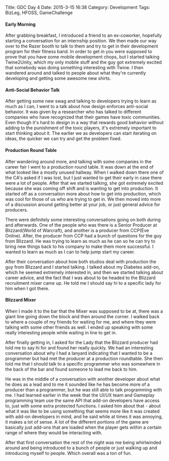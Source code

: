 Title: GDC Day 4
Date: 2015-3-15 16:38
Category: Development
Tags: BizLeg, HFOSS, GameChallenge

#### Early Morning
After grabbing breakfast, I introduced a friend to an ex-coworker, hopefully starting a conversation for an internship position. We then made our way over to the Razer booth to talk to them and try to get in their development program for their fitness band. In order to get in you were supposed to prove that you have some mobile development chops, but I started talking Twine2Unity, which my only mobile stuff and the guy got extremely excited that somebody was doing something interesting with Twine. I then wandered around and talked to people about what they're currently developing and getting some awesome new shirts.

#### Anti-Social Behavior Talk
After getting some new swag and talking to developers trying to learn as much as I can, I went to a talk about how design enforces anti-social behavior. It was given by a researcher who has talked to different companies who have recognized that their games have toxic communities. Even though it's hard to design in a way that rewards good behavior without adding to the punishment of the toxic players, it's extremely important to start thinking about it. The earlier we as developers can start iterating on ideas, the quicker we can try and get the problem fixed.

#### Production Round Table
After wandering around more, and talking with some companies in the career fair I went to a production round table. It was down at the end of what looked like a mostly unused hallway. When I walked down there one of the CA's asked if I was lost, but I just wanted to get their early in case there were a lot of people. After that we started talking, she got extremely excited because she was coming off shift and is wanting to get into production. It started off as a conversation more about how to get into production, which was cool for those of us who are trying to get in. We then moved into more of a discussion around getting better at your job, or just general advice for producers.

There were definitely some interesting conversations going on both during and afterwards. One of the people who was there is a Senior Producer at Blizzard(World of Warcraft), and another is a producer from CCP(Eve Online). After, the producer from CCP had a bunch of questions for the guy from Blizzard. He was trying to learn as much as he can so he can try to bring new things back to his company to make them more successful. I wanted to learn as much as I can to help jump start my career. 

After their conversation about how both studios deal with production the guy from Blizzard and I started talking. I talked about my Diabetes add-on, which he seemed extremely interested in, and then we started talking about career advice, and the fact that I was about to be headed to the Blizzard recruitment mixer came up. He told me I should say hi to a specific lady for him when I got there.

#### Blizzard Mixer
When I made it to the bar that the Mixer was supposed to be at, there was a giant line going down the block and then around the corner. I walked back to where a couple of my friends for waiting for me, and where they were talking with some other friends as well. I ended up speaking with some really interesting people while waiting in line to get in. 

After finally getting in, I asked for the Lady that the Blizzard producer had told me to say hi for and found her really quickly. We had an interesting conversation about why I had a lanyard indicating that I wanted to be a programmer but had met the producer at a production roundtable. She then told me that I should talk to a specific programmer who was somewhere in the back of the bar and found someone to lead me back to him.

He was in the middle of a conversation with another developer about what he does as a lead and to me it sounded like he has become more of a producer than a programmer, but he was still able to talk programming with me. I had learned earlier in the week that the UI/UX team and Gameplay programming team use the same API that add-on developers have access to, just with some extra protected functions. I asked him about that - about what it was like to be using something that seems more like it was created with add-on developers in mind, and he said while at times it was annoying, it makes a lot of sense. A lot of the different portions of the game are basically just add-ons that are loaded when the player gets within a certain range of where they would be interacting with.

After that first conversation the rest of the night was me being whirlwinded around and being introduced to a bunch of people or just walking up and introducing myself to people. Which overall was a ton of fun.